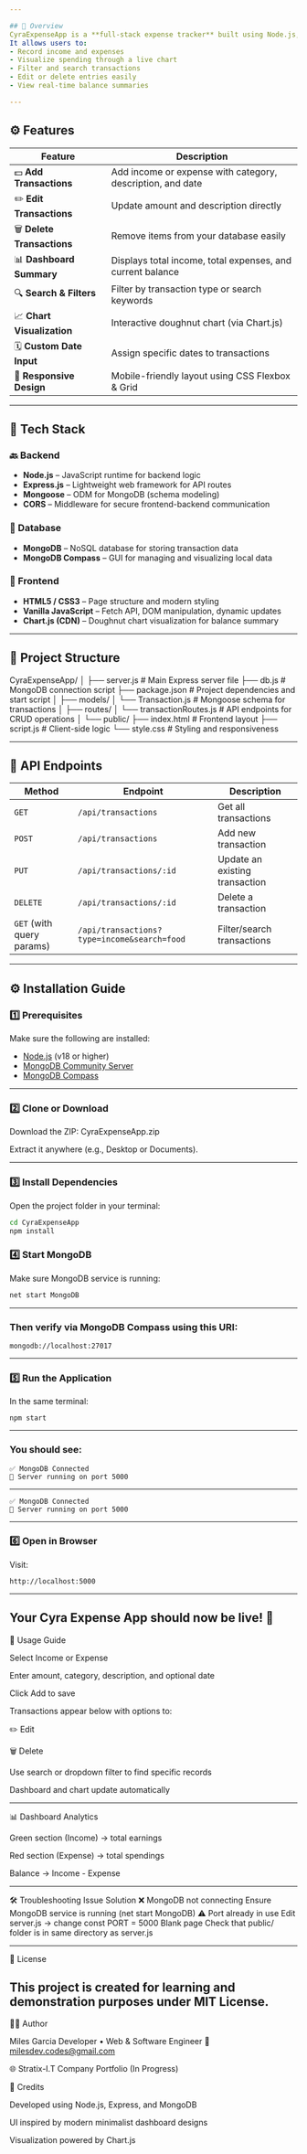 ```yaml
---

## 🧭 Overview
CyraExpenseApp is a **full-stack expense tracker** built using Node.js, Express, MongoDB, and vanilla JavaScript.  
It allows users to:
- Record income and expenses  
- Visualize spending through a live chart  
- Filter and search transactions  
- Edit or delete entries easily  
- View real-time balance summaries  

---
```


## ⚙️ Features
| Feature | Description |
|----------|--------------|
| 💵 **Add Transactions** | Add income or expense with category, description, and date |
| ✏️ **Edit Transactions** | Update amount and description directly |
| 🗑️ **Delete Transactions** | Remove items from your database easily |
| 📊 **Dashboard Summary** | Displays total income, total expenses, and current balance |
| 🔍 **Search & Filters** | Filter by transaction type or search keywords |
| 📈 **Chart Visualization** | Interactive doughnut chart (via Chart.js) |
| 🗓️ **Custom Date Input** | Assign specific dates to transactions |
| 🎨 **Responsive Design** | Mobile-friendly layout using CSS Flexbox & Grid |

---

## 🧠 Tech Stack

### 🔙 Backend
- **Node.js** – JavaScript runtime for backend logic  
- **Express.js** – Lightweight web framework for API routes  
- **Mongoose** – ODM for MongoDB (schema modeling)  
- **CORS** – Middleware for secure frontend-backend communication  

### 💾 Database
- **MongoDB** – NoSQL database for storing transaction data  
- **MongoDB Compass** – GUI for managing and visualizing local data  

### 🎨 Frontend
- **HTML5 / CSS3** – Page structure and modern styling  
- **Vanilla JavaScript** – Fetch API, DOM manipulation, dynamic updates  
- **Chart.js (CDN)** – Doughnut chart visualization for balance summary  

---

## 📁 Project Structure

CyraExpenseApp/
│
├── server.js # Main Express server file
├── db.js # MongoDB connection script
├── package.json # Project dependencies and start script
│
├── models/
│ └── Transaction.js # Mongoose schema for transactions
│
├── routes/
│ └── transactionRoutes.js # API endpoints for CRUD operations
│
└── public/
├── index.html # Frontend layout
├── script.js # Client-side logic
└── style.css # Styling and responsiveness


---

## 🧩 API Endpoints

| Method | Endpoint | Description |
|--------|-----------|-------------|
| `GET` | `/api/transactions` | Get all transactions |
| `POST` | `/api/transactions` | Add new transaction |
| `PUT` | `/api/transactions/:id` | Update an existing transaction |
| `DELETE` | `/api/transactions/:id` | Delete a transaction |
| `GET` (with query params) | `/api/transactions?type=income&search=food` | Filter/search transactions |

---

## ⚙️ Installation Guide

### 1️⃣ Prerequisites
Make sure the following are installed:
- [Node.js](https://nodejs.org/) (v18 or higher)
- [MongoDB Community Server](https://www.mongodb.com/try/download/community)
- [MongoDB Compass](https://www.mongodb.com/products/compass)

---

### 2️⃣ Clone or Download
Download the ZIP:
CyraExpenseApp.zip

Extract it anywhere (e.g., Desktop or Documents).

---

### 3️⃣ Install Dependencies
Open the project folder in your terminal:
```bash
cd CyraExpenseApp
npm install
```
### 4️⃣ Start MongoDB

Make sure MongoDB service is running:
```bash
net start MongoDB
```
---

### Then verify via MongoDB Compass using this URI:
```
mongodb://localhost:27017

```

---

### 5️⃣ Run the Application

In the same terminal:
```
npm start
```
---
### You should see:
```
✅ MongoDB Connected
🚀 Server running on port 5000

```
---

```
✅ MongoDB Connected
🚀 Server running on port 5000
```

---

### 6️⃣ Open in Browser

Visit:
```
http://localhost:5000
```

---
Your Cyra Expense App should now be live! 🎉
---

🧭 Usage Guide

Select Income or Expense

Enter amount, category, description, and optional date

Click Add to save

Transactions appear below with options to:

✏️ Edit

🗑️ Delete

Use search or dropdown filter to find specific records

Dashboard and chart update automatically

---

📊 Dashboard Analytics

Green section (Income) → total earnings

Red section (Expense) → total spendings

Balance → Income - Expense

---

🛠️ Troubleshooting
Issue	Solution
❌ MongoDB not connecting	Ensure MongoDB service is running (net start MongoDB)
⚠️ Port already in use	Edit server.js → change const PORT = 5000
Blank page	Check that public/ folder is in same directory as server.js

---
🧾 License

This project is created for learning and demonstration purposes under MIT License.
---
👨‍💻 Author

Miles Garcia
Developer • Web & Software Engineer
📧 milesdev.codes@gmail.com

🌐 Stratix-I.T Company Portfolio (In Progress)

🌟 Credits

Developed using Node.js, Express, and MongoDB

UI inspired by modern minimalist dashboard designs

Visualization powered by Chart.js


